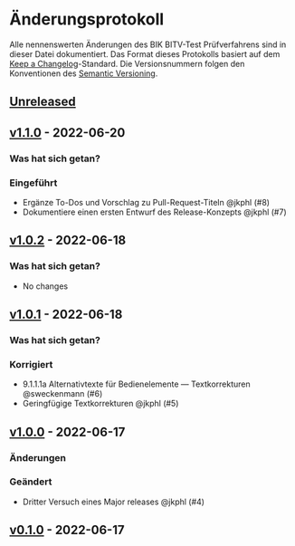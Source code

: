# Änderungsprotokoll

Alle nennenswerten Änderungen des BIK BITV-Test Prüfverfahrens sind in dieser Datei dokumentiert. Das Format dieses Protokolls basiert auf dem [Keep a Changelog](https://keepachangelog.com/en/1.0.0/)-Standard. Die Versionsnummern folgen den Konventionen des [Semantic Versioning](https://semver.org/spec/v2.0.0.html).

## [Unreleased](https://github.com/tollwerk/BIK-Web-Test/compare/v1.1.0...HEAD)

## [v1.1.0](https://github.com/tollwerk/BIK-Web-Test/compare/v1.0.2...v1.1.0) - 2022-06-20

### Was hat sich getan?

### Eingeführt

- Ergänze To-Dos und Vorschlag zu Pull-Request-Titeln @jkphl (#8)
- Dokumentiere einen ersten Entwurf des Release-Konzepts @jkphl (#7)

## [v1.0.2](https://github.com/tollwerk/BIK-Web-Test/compare/v1.0.1...v1.0.2) - 2022-06-18

### Was hat sich getan?

- No changes

## [v1.0.1](https://github.com/tollwerk/BIK-Web-Test/compare/v1.0.0...v1.0.1) - 2022-06-18

### Was hat sich getan?

### Korrigiert

- 9.1.1.1a Alternativtexte für Bedienelemente — Textkorrekturen @sweckenmann (#6)
- Geringfügige Textkorrekturen @jkphl (#5)

## [v1.0.0](https://github.com/tollwerk/BIK-Web-Test/compare/v0.1.0...v1.0.0) - 2022-06-17

### Änderungen

### Geändert

- Dritter Versuch eines Major releases @jkphl (#4)

## [v0.1.0](https://github.com/tollwerk/BIK-Web-Test/compare/v1.0.0...v0.1.0) - 2022-06-17
